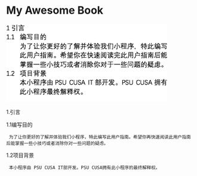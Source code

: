 # My Awesome Book

![](/assets/import.png)

1.引言

1.1编写目的

     为了让你更好的了解并体验我们小程序，特此编写此用户指南。希望你再快速阅读此用户指南后能掌握一些小技巧或者消除你对一些问题的疑虑。

1.2项目背景

     本小程序由 PSU CUSA IT部开发。PSU CUSA拥有此小程序的最终解释权。 

